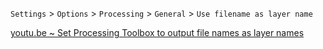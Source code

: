`Settings` > `Options` > `Processing` >  `General` > `Use filename as layer name`

[youtu.be ~ Set Processing Toolbox to output file names as layer names](https://youtu.be/NEwtcTPCs2o)
